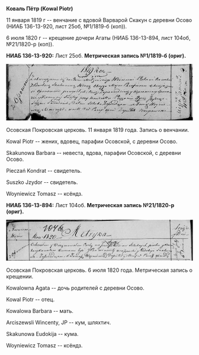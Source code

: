 **Коваль Пётр (Kowal Piotr)**

11 января 1819 г -- венчание с вдовой Варварой Скакун с деревни Осово
(НИАБ 136-13-920, лист 25об, №1/1819-б (коп)).

6 июля 1820 г -- крещение дочери Агаты (НИАБ 136-13-894, лист 104об,
№21/1820-р (коп)).

**НИАБ 136-13-920:** Лист 25об. **Метрическая запись №1/1819-б (ориг).**

![](./media/cad724af5a51a63302593d7b5fa69e83af7a2113.png)

Осовская Покровская церковь. 11 января 1819 года. Запись о венчании.

Kowal Piotr -- жених, вдовец, парафии Осовской, с деревни Осово.

Skakunowa Barbara -- невеста, вдова, парафии Осовской, с деревни Осово.

Pieczań Kondrat -- свидетель.

Suszko Jzydor -- свидетель.

Woyniewicz Tomasz -- ксёндз.

**НИАБ 136-13-894:** Лист 104об. **Метрическая запись №21/1820-р
(ориг).**

![](./media/77846642e54c29660ce3d2e92cf32bf304ceeb7f.png)

Осовская Покровская церковь. 6 июля 1820 года. Метрическая запись о
крещении.

Kowalowna Agata -- дочь родителей с деревни Осовo.

Kowal Piotr -- отец.

Kowalowa Barbara -- мать.

Arciszewsli Wincenty, JP -- кум, шляхтич.

Skakunowa Eudokija -- кума.

Woyniewicz Tomasz -- ксёндз.
